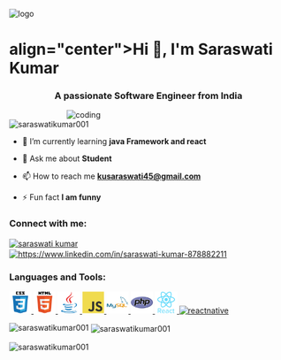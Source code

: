 ![logo](https://woz-u.com/wp-content/uploads/2020/02/What-Do-Software-Engineers-Do-WOZ-1-min.png)
<h1> align="center">Hi 👋, I'm Saraswati Kumar</h1>
<h3 align="center">A passionate Software Engineer from India</h3>
<img align="right" alt ="coding" width="400" src="https://media.tenor.com/S59bPkT0pqcAAAAC/programming.gif"

<p align="left"> <img src="https://komarev.com/ghpvc/?username=saraswatikumar001&label=Profile%20views&color=0e75b6&style=flat" alt="saraswatikumar001" /> </p>

- 🌱 I’m currently learning **java Framework and react**

- 💬 Ask me about **Student**

- 📫 How to reach me **kusaraswati45@gmail.com**

- ⚡ Fun fact **I am funny**

<h3 align="left">Connect with me:</h3>
<p align="left">
<a href="https://dev.to/saraswati kumar" target="blank"><img align="center" src="https://raw.githubusercontent.com/rahuldkjain/github-profile-readme-generator/master/src/images/icons/Social/devto.svg" alt="saraswati kumar" height="30" width="40" /></a>
<a href="https://linkedin.com/in/https://www.linkedin.com/in/saraswati-kumar-878882211" target="blank"><img align="center" src="https://raw.githubusercontent.com/rahuldkjain/github-profile-readme-generator/master/src/images/icons/Social/linked-in-alt.svg" alt="https://www.linkedin.com/in/saraswati-kumar-878882211" height="30" width="40" /></a>
</p>

<h3 align="left">Languages and Tools:</h3>
<p align="left"> <a href="https://www.w3schools.com/css/" target="_blank" rel="noreferrer"> <img src="https://raw.githubusercontent.com/devicons/devicon/master/icons/css3/css3-original-wordmark.svg" alt="css3" width="40" height="40"/> </a> <a href="https://www.w3.org/html/" target="_blank" rel="noreferrer"> <img src="https://raw.githubusercontent.com/devicons/devicon/master/icons/html5/html5-original-wordmark.svg" alt="html5" width="40" height="40"/> </a> <a href="https://www.java.com" target="_blank" rel="noreferrer"> <img src="https://raw.githubusercontent.com/devicons/devicon/master/icons/java/java-original.svg" alt="java" width="40" height="40"/> </a> <a href="https://developer.mozilla.org/en-US/docs/Web/JavaScript" target="_blank" rel="noreferrer"> <img src="https://raw.githubusercontent.com/devicons/devicon/master/icons/javascript/javascript-original.svg" alt="javascript" width="40" height="40"/> </a> <a href="https://www.mysql.com/" target="_blank" rel="noreferrer"> <img src="https://raw.githubusercontent.com/devicons/devicon/master/icons/mysql/mysql-original-wordmark.svg" alt="mysql" width="40" height="40"/> </a> <a href="https://www.php.net" target="_blank" rel="noreferrer"> <img src="https://raw.githubusercontent.com/devicons/devicon/master/icons/php/php-original.svg" alt="php" width="40" height="40"/> </a> <a href="https://reactjs.org/" target="_blank" rel="noreferrer"> <img src="https://raw.githubusercontent.com/devicons/devicon/master/icons/react/react-original-wordmark.svg" alt="react" width="40" height="40"/> </a> <a href="https://reactnative.dev/" target="_blank" rel="noreferrer"> <img src="https://reactnative.dev/img/header_logo.svg" alt="reactnative" width="40" height="40"/> </a> </p>

<p><img align="left" src="https://github-readme-stats.vercel.app/api/top-langs?username=saraswatikumar001&show_icons=true&locale=en&layout=compact" alt="saraswatikumar001" /></p>

<p>&nbsp;<img align="center" src="https://github-readme-stats.vercel.app/api?username=saraswatikumar001&show_icons=true&locale=en" alt="saraswatikumar001" /></p>

<p><img align="center" src="https://github-readme-streak-stats.herokuapp.com/?user=saraswatikumar001&" alt="saraswatikumar001" /></p>
